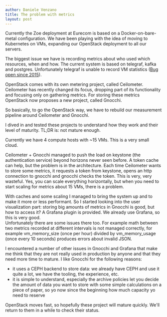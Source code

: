 ```yaml
---
author: Daniele Venzano
title: The problem with metrics
layout: post
---
```


Currently the Zoe deployment at Eurecom is based on a Docker-on-bare-metal configuration. We have been playing with the idea of
moving to Kubernetes on VMs, expanding our OpenStack deployment to all our servers.

The biggest issue we have is recording metrics about who used which resources, when and how. The current system is based on telegraf, kafka and postgres.
Unfortunately telegraf is unable to record VM statistics ([Bug open since 2015](https://github.com/influxdata/telegraf/issues/243)).

OpenStack comes with its own metering project, called Ceilometer. Ceilometer has recently changed its focus, dropping part of its functionality and focusing
only on gathering metrics. For storing these metrics OpenStack now proposes a new project, called Gnocchi.

So basically, to go the OpenStack way, we have to rebuild our measurement pipeline around Ceilometer and Gnocchi.

I dived in and tested these projects to understand how they work and their level of maturity. TL;DR is: not mature enough.

Currently we have 4 compute hosts with ~15 VMs. This is a very small cloud.

Ceilometer + Gnocchi managed to push the load on keystone (the authentication service) beyond horizons never seen before. A token cache can
help, but the problem is in the architecture. Each time Ceilometer wants to store some metrics, it requests a token from keystone, opens an http connection
to gnocchi and gnocchi checks the token. This is very, very wasteful. Yes, you can scale everything horizontally, but when you need to start scaling for metrics about 15 VMs, there is a problem.

With caches and some scaling I managed to bring the system up and to make it more or less performant. So I started looking into the user visualization part: storing big
amounts of metrics in Gnocchi is good, but how to access it? A Grafana plugin is provided. We already use Grafana, so this is very good.  
Unfortunately there are some issues there too. For example math between two metrics recorded at different intervals is not managed correctly, for example vm_memory_size (once per hour) divided by vm_memory_usage (once every 10 seconds) produces errors about invalid JSON.

I encountered a number of other issues in Gnocchi and Grafana that make me think that they are not really used in production by anyone and that they need more time to mature. I like Gnocchi for the following reasons:

- it uses a CEPH backend to store data: we already have CEPH and use it quite a lot, we have the tooling, the experience, etc.
- it is simple to understand, especially the archive policies let you decide the amount of data you want to store with some simple calculations on a piece of paper, so yo now since the beginning how much capacity yo need to reserve

OpenStack moves fast, so hopefully these project will mature quickly. We'll return to them in a while to check their status.

